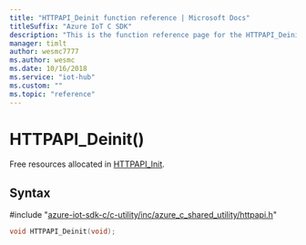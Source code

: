 ```yaml
---                             
title: "HTTPAPI_Deinit function reference | Microsoft Docs" 
titleSuffix: "Azure IoT C SDK"            
description: "This is the function reference page for the HTTPAPI_Deinit() function in the Azure IoT C SDK. This SDK is used with Azure IoT Hub and Azure IoT Hub Device Provisioning Service"            
manager: timlt                 
author: wesmc7777              
ms.author: wesmc               
ms.date: 10/16/2018                    
ms.service: "iot-hub"             
ms.custom: ""                
ms.topic: "reference"        
---                            
```


# HTTPAPI_Deinit()

Free resources allocated in [HTTPAPI_Init](../httpapi-h/httpapi-init.md).

## Syntax

\#include "[azure-iot-sdk-c/c-utility/inc/azure_c_shared_utility/httpapi.h](../httpapi-h.md)"  
```C
void HTTPAPI_Deinit(void);
```

